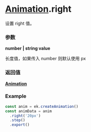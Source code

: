 # [Animation](./../Animation).right

设置 right 值。

### 参数

**number | string value**

长度值，如果传入 number 则默认使用 px

### 返回值

**[Animation](./../Animation)**

### Example

```ts
const anim = ek.createAnimation()
const animData = anim
  .right('20px')
  .step()
  .export()
```
